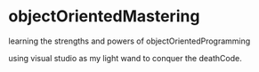 # objectOrientedMastering
learning the strengths and powers of objectOrientedProgramming

using visual studio as my light wand to conquer the deathCode.

